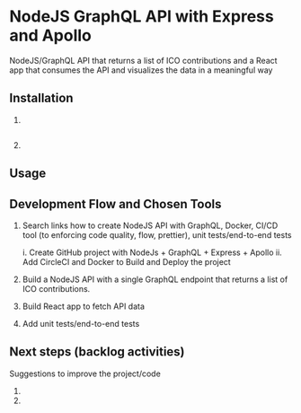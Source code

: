 # NodeJS GraphQL API with Express and Apollo
NodeJS/GraphQL API that returns a list of ICO contributions and a React app that consumes the API and visualizes the data in a meaningful way

## Installation

1. 

```bash

```

2. 


## Usage



## Development Flow and Chosen Tools

1. Search links how to create NodeJS API with GraphQL, Docker, CI/CD tool (to enforcing code quality, flow, prettier), unit tests/end-to-end tests

    i. Create GitHub project with NodeJs + GraphQL + Express + Apollo
    ii. Add CircleCI and Docker to Build and Deploy the project

2. Build a NodeJS API with a single GraphQL endpoint that returns a list of ICO contributions.

3. Build React app to fetch API data

4. Add unit tests/end-to-end tests

## Next steps (backlog activities)

Suggestions to improve the project/code

1. 

2. 